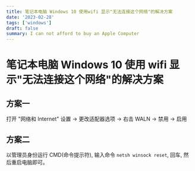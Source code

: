 ```yaml
---
title: 笔记本电脑 Windows 10 使用wifi 显示"无法连接这个网络"的解决方案
date: '2023-02-28'
tags: ['windows']
draft: false
summary: I can not afford to buy an Apple Computer
---
```


# 笔记本电脑 Windows 10 使用 wifi 显示"无法连接这个网络"的解决方案

## 方案一

打开 "网络和 Internet" 设置 -> 更改适配器选项 -> 右击 WALN -> 禁用 -> 启用

## 方案二

以管理员身份运行 CMD(命令提示符), 输入命令 `netsh winsock reset`, 回车, 然后重启电脑即可。
